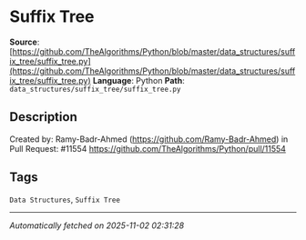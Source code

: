# Suffix Tree

**Source**: [https://github.com/TheAlgorithms/Python/blob/master/data_structures/suffix_tree/suffix_tree.py](https://github.com/TheAlgorithms/Python/blob/master/data_structures/suffix_tree/suffix_tree.py)
**Language**: Python
**Path**: `data_structures/suffix_tree/suffix_tree.py`

## Description

Created by: Ramy-Badr-Ahmed (https://github.com/Ramy-Badr-Ahmed)
in Pull Request: #11554
https://github.com/TheAlgorithms/Python/pull/11554

## Tags

`Data Structures`, `Suffix Tree`

---

*Automatically fetched on 2025-11-02 02:31:28*
